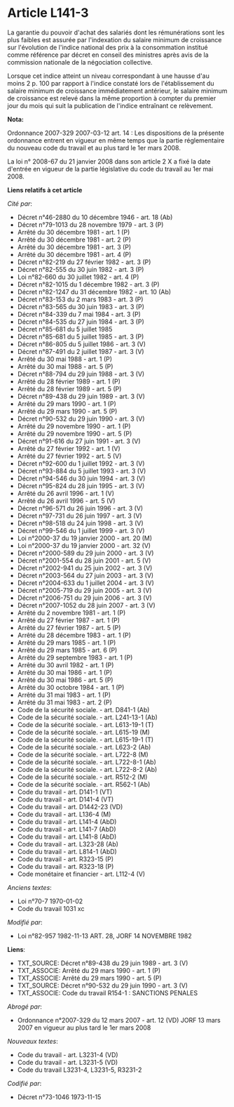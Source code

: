 # Article L141-3

La garantie du pouvoir d'achat des salariés dont les rémunérations sont les plus faibles est assurée par l'indexation du
salaire minimum de croissance sur l'évolution de l'indice national des prix à la consommation institué comme référence par
décret en conseil des ministres après avis de la commission nationale de la négociation collective.

Lorsque cet indice atteint un niveau correspondant à une hausse d'au moins 2 p. 100 par rapport à l'indice constaté lors de
l'établissement du salaire minimum de croissance immédiatement antérieur, le salaire minimum de croissance est relevé dans la
même proportion à compter du premier jour du mois qui suit la publication de l'indice entraînant ce relèvement.

**Nota:**

Ordonnance 2007-329 2007-03-12 art. 14 : Les dispositions de la présente ordonnance entrent en vigueur en même temps que la
partie réglementaire du nouveau code du travail et au plus tard le 1er mars 2008.

La loi n° 2008-67 du 21 janvier 2008 dans son article 2 X a fixé la date d'entrée en vigueur de la partie législative du code
du travail au 1er mai 2008.

**Liens relatifs à cet article**

_Cité par_:

  - Décret n°46-2880 du 10 décembre 1946 - art. 18 (Ab)
  - Décret n°79-1013 du 28 novembre 1979 - art. 3 (P)
  - Arrêté du 30 décembre 1981 - art. 1 (P)
  - Arrêté du 30 décembre 1981 - art. 2 (P)
  - Arrêté du 30 décembre 1981 - art. 3 (P)
  - Arrêté du 30 décembre 1981 - art. 4 (P)
  - Décret n°82-219 du 27 février 1982 - art. 3 (P)
  - Décret n°82-555 du 30 juin 1982 - art. 3 (P)
  - Loi n°82-660 du 30 juillet 1982 - art. 4 (P)
  - Décret n°82-1015 du 1 décembre 1982 - art. 3 (P)
  - Décret n°82-1247 du 31 décembre 1982 - art. 10 (Ab)
  - Décret n°83-153 du 2 mars 1983 - art. 3 (P)
  - Décret n°83-565 du 30 juin 1983 - art. 3 (P)
  - Décret n°84-339 du 7 mai 1984 - art. 3 (P)
  - Décret n°84-535 du 27 juin 1984 - art. 3 (P)
  - Décret n°85-681 du 5 juillet 1985
  - Décret n°85-681 du 5 juillet 1985 - art. 3 (P)
  - Décret n°86-805 du 5 juillet 1986 - art. 3 (V)
  - Décret n°87-491 du 2 juillet 1987 - art. 3 (V)
  - Arrêté du 30 mai 1988 - art. 1 (P)
  - Arrêté du 30 mai 1988 - art. 5 (P)
  - Décret n°88-794 du 29 juin 1988 - art. 3 (V)
  - Arrêté du 28 février 1989 - art. 1 (P)
  - Arrêté du 28 février 1989 - art. 5 (P)
  - Décret n°89-438 du 29 juin 1989 - art. 3 (V)
  - Arrêté du 29 mars 1990 - art. 1 (P)
  - Arrêté du 29 mars 1990 - art. 5 (P)
  - Décret n°90-532 du 29 juin 1990 - art. 3 (V)
  - Arrêté du 29 novembre 1990 - art. 1 (P)
  - Arrêté du 29 novembre 1990 - art. 5 (P)
  - Décret n°91-616 du 27 juin 1991 - art. 3 (V)
  - Arrêté du 27 février 1992 - art. 1 (V)
  - Arrêté du 27 février 1992 - art. 5 (V)
  - Décret n°92-600 du 1 juillet 1992 - art. 3 (V)
  - Décret n°93-884 du 5 juillet 1993 - art. 3 (V)
  - Décret n°94-546 du 30 juin 1994 - art. 3 (V)
  - Décret n°95-824 du 28 juin 1995 - art. 3 (V)
  - Arrêté du 26 avril 1996 - art. 1 (V)
  - Arrêté du 26 avril 1996 - art. 5 (V)
  - Décret n°96-571 du 26 juin 1996 - art. 3 (V)
  - Décret n°97-731 du 26 juin 1997 - art. 3 (V)
  - Décret n°98-518 du 24 juin 1998 - art. 3 (V)
  - Décret n°99-546 du 1 juillet 1999 - art. 3 (V)
  - Loi n°2000-37 du 19 janvier 2000 - art. 20 (M)
  - Loi n°2000-37 du 19 janvier 2000 - art. 32 (V)
  - Décret n°2000-589 du 29 juin 2000 - art. 3 (V)
  - Décret n°2001-554 du 28 juin 2001 - art. 5 (V)
  - Décret n°2002-941 du 25 juin 2002 - art. 3 (V)
  - Décret n°2003-564 du 27 juin 2003 - art. 3 (V)
  - Décret n°2004-633 du 1 juillet 2004 - art. 3 (V)
  - Décret n°2005-719 du 29 juin 2005 - art. 3 (V)
  - Décret n°2006-751 du 29 juin 2006 - art. 3 (V)
  - Décret n°2007-1052 du 28 juin 2007 - art. 3 (V)
  - Arrêté du 2 novembre 1981 - art. 1 (P)
  - Arrêté du 27 février 1987 - art. 1 (P)
  - Arrêté du 27 février 1987 - art. 5 (P)
  - Arrêté du 28 décembre 1983 - art. 1 (P)
  - Arrêté du 29 mars 1985 - art. 1 (P)
  - Arrêté du 29 mars 1985 - art. 6 (P)
  - Arrêté du 29 septembre 1983 - art. 1 (P)
  - Arrêté du 30 avril 1982 - art. 1 (P)
  - Arrêté du 30 mai 1986 - art. 1 (P)
  - Arrêté du 30 mai 1986 - art. 5 (P)
  - Arrêté du 30 octobre 1984 - art. 1 (P)
  - Arrêté du 31 mai 1983 - art. 1 (P)
  - Arrêté du 31 mai 1983 - art. 2 (P)
  - Code de la sécurité sociale. - art. D841-1 (Ab)
  - Code de la sécurité sociale. - art. L241-13-1 (Ab)
  - Code de la sécurité sociale. - art. L613-19-1 (T)
  - Code de la sécurité sociale. - art. L615-19 (M)
  - Code de la sécurité sociale. - art. L615-19-1 (T)
  - Code de la sécurité sociale. - art. L623-2 (Ab)
  - Code de la sécurité sociale. - art. L722-8 (M)
  - Code de la sécurité sociale. - art. L722-8-1 (Ab)
  - Code de la sécurité sociale. - art. L722-8-2 (Ab)
  - Code de la sécurité sociale. - art. R512-2 (M)
  - Code de la sécurité sociale. - art. R562-1 (Ab)
  - Code du travail - art. D141-1 (VT)
  - Code du travail - art. D141-4 (VT)
  - Code du travail - art. D1442-23 (VD)
  - Code du travail - art. L136-4 (M)
  - Code du travail - art. L141-4 (AbD)
  - Code du travail - art. L141-7 (AbD)
  - Code du travail - art. L141-8 (AbD)
  - Code du travail - art. L323-28 (Ab)
  - Code du travail - art. L814-1 (AbD)
  - Code du travail - art. R323-15 (P)
  - Code du travail - art. R323-18 (P)
  - Code monétaire et financier - art. L112-4 (V)

_Anciens textes_:

  - Loi n°70-7 1970-01-02
  - Code du travail 1031 xc

_Modifié par_:

  - Loi n°82-957 1982-11-13 ART. 28, JORF 14 NOVEMBRE 1982

**Liens**:

  - TXT_SOURCE: Décret n°89-438 du 29 juin 1989 - art. 3 (V)
  - TXT_ASSOCIE: Arrêté du 29 mars 1990 - art. 1 (P)
  - TXT_ASSOCIE: Arrêté du 29 mars 1990 - art. 5 (P)
  - TXT_SOURCE: Décret n°90-532 du 29 juin 1990 - art. 3 (V)
  - TXT_ASSOCIE: Code du travail R154-1 : SANCTIONS PENALES

_Abrogé par_:

  - Ordonnance n°2007-329 du 12 mars 2007 - art. 12 (VD) JORF 13 mars 2007 en vigueur au plus tard le 1er mars 2008

_Nouveaux textes_:

  - Code du travail - art. L3231-4 (VD)
  - Code du travail - art. L3231-5 (VD)
  - Code du travail L3231-4, L3231-5, R3231-2

_Codifié par_:

  - Décret n°73-1046 1973-11-15
